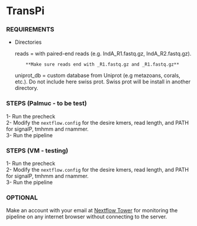 # TransPi

### REQUIREMENTS   
- Directories

  reads = with paired-end reads (e.g. IndA_R1.fastq.gz, IndA_R2.fastq.gz).  
  
          **Make sure reads end with _R1.fastq.gz and _R1.fastq.gz**  
          
  uniprot_db = custom database from Uniprot (e.g metazoans, corals, etc.). Do not include here swiss prot. Swiss prot will be         install in another directory.


### STEPS (Palmuc - to be test)  
1- Run the precheck  
2- Modify the `nextflow.config` for the desire kmers, read length, and PATH for signalP, tmhmm and rnammer.   
3- Run the pipeline


### STEPS (VM - testing)  
1- Run the precheck  
2- Modify the `nextflow.config` for the desire kmers, read length, and PATH for signalP, tmhmm and rnammer.   
3- Run the pipeline


### OPTIONAL  
Make an account with your email at [Nextflow Tower](https://tower.nf/login) for monitoring the pipeline on any internet browser without connecting to the server.  
